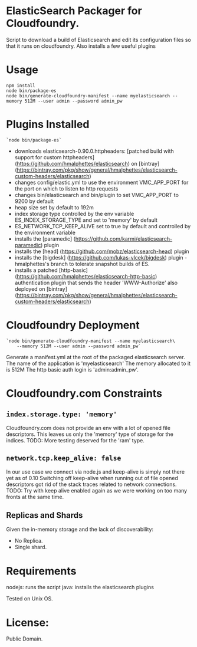 ElasticSearch Packager for Cloudfoundry.
========================================

Script to download a build of Elasticsearch and edit its configuration files so that it runs on cloudfoundry.
Also installs a few useful plugins

Usage
=====

	npm install
    node bin/package-es
    node bin/generate-cloudfoundry-manifest --name myelasticsearch --memory 512M --user admin --password admin_pw

Plugins Installed
=================

    `node bin/package-es`

- downloads elasticsearch-0.90.0.httpheaders: [patched build with support for custom httpheaders] (https://github.com/hmalphettes/elasticsearch) on [bintray] (https://bintray.com/pkg/show/general/hmalphettes/elasticsearch-custom-headers/elasticsearch)
- changes config/elastic.yml to use the environment VMC_APP_PORT for the port on which to listen to http requests
- changes bin/elasticsearch and bin/plugin to set VMC_APP_PORT to 9200 by default
- heap size set by default to 192m
- index storage type controlled by the env variable ES_INDEX_STORAGE_TYPE and set to 'memory' by default
- ES_NETWORK_TCP_KEEP_ALIVE set to true by default and controlled by the environment variable
- installs the [paramedic] (https://github.com/karmi/elasticsearch-paramedic) plugin
- installs the [head] (https://github.com/mobz/elasticsearch-head) plugin
- installs the [bigdesk] (https://github.com/lukas-vlcek/bigdesk) plugin - hmalphettes's branch to tolerate snapshot builds of ES.
- installs a patched [http-basic] (https://github.com/hmalphettes/elasticsearch-http-basic) authentication plugin that sends the header 'WWW-Authorize' also deployed on [bintray] (https://bintray.com/pkg/show/general/hmalphettes/elasticsearch-custom-headers/elasticsearch)

Cloudfoundry Deployment
=======================

    `node bin/generate-cloudfoundry-manifest --name myelasticsearch\
        --memory 512M --user admin --password admin_pw`

Generate a manifest.yml at the root of the packaged elasticsearch server.
The name of the application is 'myelasticsearch'
The memory allocated to it is 512M
The http basic auth login is 'admin:admin_pw'.

Cloudfoundry.com Constraints
============================
## `index.storage.type: 'memory'`
Cloudfoundry.com does not provide an env with a lot of opened file descriptors.
This leaves us only the 'memory' type of storage for the indices.
TODO: More testing deserved for the 'ram' type.

## `network.tcp.keep_alive: false`
In our use case we connect via node.js and keep-alive is simply not there yet as of 0.10
Switching off keep-alive when running out of file opened descriptors got rid of the stack traces related to network connections.
TODO: Try with keep alive enabled again as we were working on too many fronts at the same time.

## Replicas and Shards
Given the in-memory storage and the lack of discoverability:
- No Replica.
- Single shard.

Requirements
============
nodejs: runs the script
java: installs the elasticsearch plugins

Tested on Unix OS.

License:
========
Public Domain.
